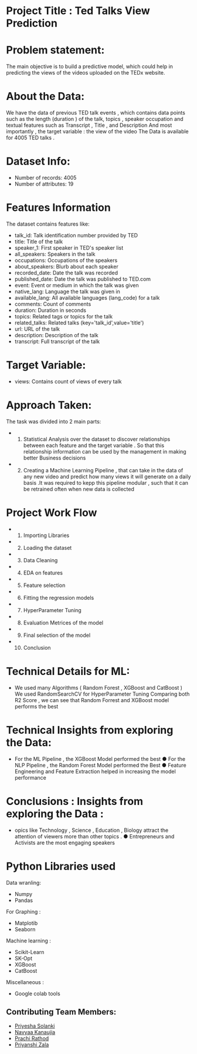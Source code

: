 
# Project Title : Ted Talks View Prediction

# Problem statement:

The main objective is to build a predictive model, which could help in predicting the views of the videos uploaded on the TEDx website.

# About the Data:

We have the data of previous TED talk events , which contains data points such as the length (duration ) of the talk, topics , speaker occupation and textual features such as Transcript , Title , and Description And most importantly , the target variable : the view of the video The Data is available for 4005 TED talks .

# Dataset Info:

* Number of records: 4005
* Number of attributes: 19

# Features Information

The dataset contains features like:

* talk_id: Talk identification number provided by TED
* title: Title of the talk
* speaker_1: First speaker in TED's speaker list
* all_speakers: Speakers in the talk
* occupations: Occupations of the speakers
* about_speakers: Blurb about each speaker
* recorded_date: Date the talk was recorded
* published_date: Date the talk was published to TED.com
* event: Event or medium in which the talk was given
* native_lang: Language the talk was given in
* available_lang: All available languages (lang_code) for a talk
* comments: Count of comments
* duration: Duration in seconds
* topics: Related tags or topics for the talk
* related_talks: Related talks (key='talk_id',value='title')
* url: URL of the talk
* description: Description of the talk
* transcript: Full transcript of the talk

# Target Variable:

* views: Contains count of views of every talk

# Approach Taken:

The task was divided into 2 main parts:
 * 1. Statistical Analysis over the dataset to discover relationships between each feature and the target variable . So that this relationship information can be used by the management in making better Business decisions
 * 2. Creating a Machine Learning Pipeline , that can take in the data of any new video and predict how many views it will generate on a daily basis .It was required to kepp this pipeline modular , such that it can be retrained often when new data is collected

 # Project Work Flow

* 1.  Importing Libraries

* 2.  Loading the dataset

* 3.  Data Cleaning

* 4.  EDA on features

* 5.  Feature selection

* 6.  Fitting the regression models

* 7.  HyperParameter Tuning

* 8.  Evaluation Metrices of the model

* 9.  Final selection of the model

* 10. Conclusion

# Technical Details for ML:

* We used many Algorithms ( Random Forest , XGBoost and CatBoost ) We used RandomSearchCV for HyperParameter Tuning Comparing both R2 Score , we can see that Random Forrest and XGBoost model performs the best

# Technical Insights from exploring the Data:

* For the ML Pipeline , the XGBoost Model performed the best ● For the NLP Pipeline , the Random Forest Model performed the Best ● Feature Engineering and Feature Extraction helped in increasing the model performance

# Conclusions : Insights from exploring the Data :

* opics like Technology , Science , Education , Biology attract the attention of viewers more than other topics . ● Entrepreneurs and Activists are the most engaging speakers

# Python Libraries used

Data wranling:
* Numpy
* Pandas

For Graphing :
* Matplotib
* Seaborn

Machine learning :
* Scikit-Learn
* SK-Opt
* XGBoost
* CatBoost

Miscellaneous :
* Google colab tools


## Contributing Team Members: 

- [Priyesha Solanki](https://www.github.com/PUSol) 
- [Navyaa Kanaujia](https://github.com/navyaa2001) 
- [Prachi Rathod](https://github.com/PSRoth)
- [Priyanshi Zala](https://github.com/2610zala)


